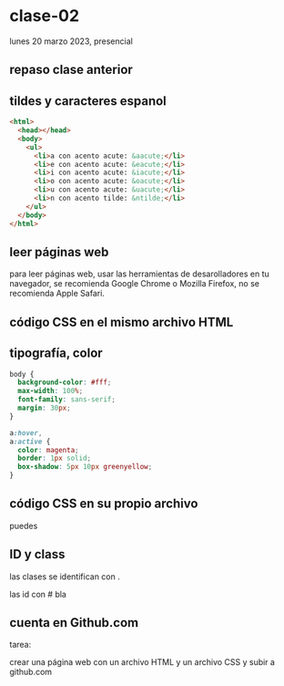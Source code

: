 # clase-02

lunes 20 marzo 2023, presencial

## repaso clase anterior

## tildes y caracteres espanol

```html
<html>
  <head></head>
  <body>
    <ul>
      <li>a con acento acute: &aacute;</li>
      <li>e con acento acute: &eacute;</li>
      <li>i con acento acute: &iacute;</li>
      <li>o con acento acute: &oacute;</li>
      <li>u con acento acute: &uacute;</li>
      <li>n con acento tilde: &ntilde;</li>
    </ul>
  </body>
</html>
```

## leer páginas web

para leer páginas web, usar las herramientas de desarolladores en tu navegador, se recomienda Google Chrome o Mozilla Firefox, no se recomienda Apple Safari.

## código CSS en el mismo archivo HTML

## tipografía, color

```css
body {
  background-color: #fff;
  max-width: 100%;
  font-family: sans-serif;
  margin: 30px;
}
```

```css
a:hover,
a:active {
  color: magenta;
  border: 1px solid;
  box-shadow: 5px 10px greenyellow;
}
```

## código CSS en su propio archivo

puedes

## ID y class

las clases se identifican con .

las id con # bla

## cuenta en Github.com

tarea:

crear una página web con un archivo HTML y un archivo CSS y subir a github.com
